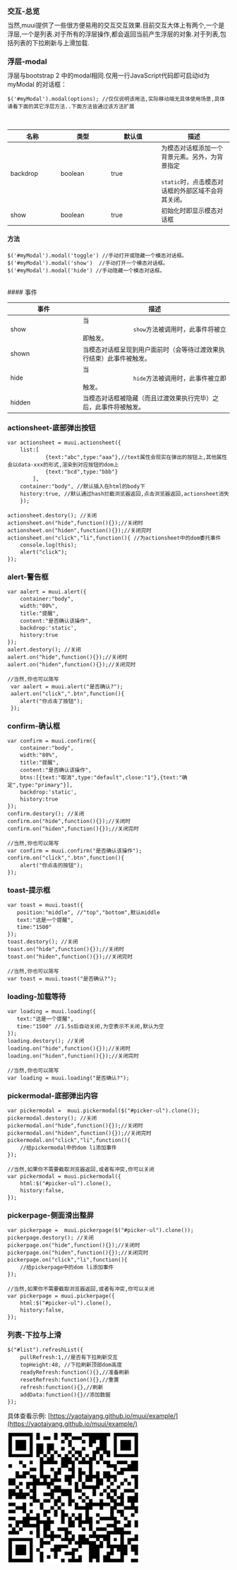 <link rel="stylesheet" href="https://yaotaiyang.github.io/muui/dist/css/muui.min.css">
<meta name="viewport" content="width=device-width,minimum-scale=1.0,maximum-scale=1.0,user-scalable=no">
<script src="https://yaotaiyang.github.io/muui/dist/js/zepto.min.js"></script>
<script src="https://yaotaiyang.github.io/muui/dist/js/muui.min.js"></script>
<style>p{margin:10px 0;}
h1, h2, h3 {margin-top: 20px;margin-bottom: 10px;}</style>


### 交互-总览

当然,muui提供了一些很方便易用的交互交互效果.目前交互大体上有两个,一个是浮层,一个是列表.对于所有的浮层操作,都会返回当前产生浮层的对象.对于列表,包括列表的下拉刷新与上滑加载.

### 浮层-modal

浮层与bootstrap 2 中的modal相同.仅用一行JavaScript代码即可启动id为 myModal 的对话框：

    $('#myModal').modal(options); //仅仅说明该用法,实际移动端无具体使用场景,具体请看下面的其它浮层方法..下面方法皆通过该方法扩展

<br>
<table class="table table-bordered table-striped">
    <thead>
        <tr>
            <th style="width: 100px;">名称</th>
            <th style="width: 100px;">类型</th>
            <th style="width: 100px;">默认值</th>
            <th>描述</th>
        </tr>
    </thead>
    <tbody>
        <tr>
            <td>backdrop</td>
            <td>boolean</td>
            <td>true</td>
            <td>为模态对话框添加一个背景元素。另外，为背景指定<code>
                static</code>时，点击模态对话框的外部区域不会将其关闭。</td>
        </tr>
        <tr>
            <td>show</td>
            <td>boolean</td>
            <td>true</td>
            <td>初始化时即显示模态对话框</td>
        </tr>
    </tbody>
</table>
						
						
#### 方法
    $('#myModal').modal('toggle') //手动打开或隐藏一个模态对话框。
    $('#myModal').modal('show')  //手动打开一个模态对话框。
    $('#myModal').modal('hide') //手动隐藏一个模态对话框。
    
<br>    
#### 事件
<table class="table table-bordered table-striped">
    <thead>
        <tr>
            <th style="width: 150px;">事件</th>
            <th>描述</th>
        </tr>
    </thead>
    <tbody>
        <tr>
            <td>show</td>
            <td>当<code>
                show</code>方法被调用时，此事件将被立即触发。</td>
        </tr>
        <tr>
            <td>shown</td>
            <td>当模态对话框呈现到用户面前时（会等待过渡效果执行结束）此事件被触发。</td>
        </tr>
        <tr>
            <td>hide</td>
            <td>当<code>
                hide</code>方法被调用时，此事件被立即触发。</td>
        </tr>
        <tr>
            <td>hidden</td>
            <td>当模态对话框被隐藏（而且过渡效果执行完毕）之后，此事件将被触发。</td>
        </tr>
    </tbody>
</table>
    
    
### actionsheet-底部弹出按钮

    var actionsheet = muui.actionsheet({
        list:[
                {text:"abc",type:"aaa"},//text属性会现实在弹出的按钮上,其他属性会以data-xxx的形式,渲染到对应按钮的dom上
                {text:"bcd",type:"bbb"}
            ],
        container:"body", //默认插入在html的body下
        history:true, //默认通过hash拦截浏览器返回,点击浏览器返回,actionsheet消失
        });
        
    actionsheet.destory(); //关闭
    actionsheet.on("hide",function(){});//关闭时
    actionsheet.on("hiden",function(){});//关闭完时
    actionsheet.on("click","li",function(){ //为actionsheet中的dom委托事件
        console.log(this);
        alert("click");
    });

    
### alert-警告框

    var aalert = muui.alert({
        container:"body",
        width:"80%",
        title:"提醒",
        content:"是否确认该操作",
        backdrop:'static',
        history:true
    });
    aalert.destory(); //关闭
    aalert.on("hide",function(){});//关闭时
    aalert.on("hiden",function(){});//关闭完时
    
    //当然,你也可以简写
     var aalert = muui.alert("是否确认?");
     aalert.on("click",".btn",function(){
        alert("你点击了按钮");
     });
       
### confirm-确认框
    var confirm = muui.confirm({
        container:"body",
        width:"80%",
        title:"提醒",
        content:"是否确认该操作",
        btns:[{text:"取消",type:"default",close:"1"},{text:"确定",type:"primary"}],
        backdrop:'static',
        history:true
    });
    confirm.destory(); //关闭
    confirm.on("hide",function(){});//关闭时
    confirm.on("hiden",function(){});//关闭完时
    
    //当然,你也可以简写
    var confirm = muui.confirm("是否确认该操作");
    confirm.on("click",".btn",function(){
        alert("你点击的按钮");
    });    
### toast-提示框
    var toast = muui.toast({
       position:"middle", //"top","bottom",默认middle
       text:"这是一个提醒",
       time:"1500"
    });
    toast.destory(); //关闭
    toast.on("hide",function(){});//关闭时
    toast.on("hiden",function(){});//关闭完时  
              
    //当然,你也可以简写
    var toast = muui.toast("是否确认?"); 
    
    
### loading-加载等待
    var loading = muui.loading({
       text:"这是一个提醒",
       time:"1500" //1.5s后自动关闭,为空表示不关闭,默认为空
    });
    loading.destory(); //关闭
    loading.on("hide",function(){});//关闭时
    loading.on("hiden",function(){});//关闭完时  
              
    //当然,你也可以简写
    var loading = muui.loading("是否确认?");
         
         
### pickermodal-底部弹出内容
    var pickermodal =  muui.pickermodal($("#picker-ul").clone());
    pickermodal.destory(); //关闭
    pickermodal.on("hide",function(){});//关闭时
    pickermodal.on("hiden",function(){});//关闭完时
    pickermodal.on("click","li",function(){
        //给pickermodal中的dom li添加事件
    });
              
    //当然,如果你不需要截取浏览器返回,或者有冲突,你可以关闭
    var pickermodal = muui.pickermodal({
        html:$("#picker-ul").clone(),
        history:false,
    });          

### pickerpage-侧面滑出整屏
    var pickerpage =  muui.pickerpage($("#picker-ul").clone());
    pickerpage.destory(); //关闭
    pickerpage.on("hide",function(){});//关闭时
    pickerpage.on("hiden",function(){});//关闭完时
    pickerpage.on("click","li",function(){
        //给pickerpage中的dom li添加事件
    });
              
    //当然,如果你不需要截取浏览器返回,或者有冲突,你可以关闭
    var pickerpage = muui.pickerpage({
        html:$("#picker-ul").clone(),
        history:false,
    });   
    
### 列表-下拉与上滑
    $("#list").refreshList({
        pullRefresh:1,//是否有下拉刷新交互
        topHeight:48, //下拉刷新顶部dom高度
        readyRefresh:function(){},//准备刷新
        resetRefresh:function(){},//重置
        refresh:function(){},//刷新
        addData:function(){}//添加数据
    });
   
具体查看示例:
 [https://yaotaiyang.github.io/muui/example/](https://yaotaiyang.github.io/muui/example/)
 
<img src="assets/image/muui.png"/>
    
    